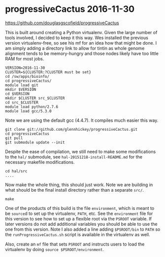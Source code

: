 progressiveCactus 2016-11-30
============================

<https://github.com/douglasgscofield/progressiveCactus>

This is built around creating a Python virtualenv.  Given the large number of
tools involved, I decided to keep it this way.  Wes installed the previous
version virtualenv-free, so see his mf for an idea how that might be done.  I
am simply adding a directory link to allow for tintin as whole genome alignment
tends to be memory-hungry and those nodes likely have too little RAM for most
jobs.

    VERSION=2016-11-30
    CLUSTER=${CLUSTER:?CLUSTER must be set}
    cd /sw/apps/bioinfo/
    cd progressiveCactus/
    module load git
    mkdir $VERSION
    cd $VERSION
    mkdir $CLUSTER src_$CLUSTER
    cd src_$CLUSTER
    module load python/2.7.6
    module load gcc/5.3.0

Note we are using the default gcc (4.4.7).  It compiles much easier this way.

    git clone git://github.com/glennhickey/progressiveCactus.git
    cd progressiveCactus
    git pull
    git submodule update --init

Despite the ease of compilation, we still need to make some modifications to
the `hal/` submodule, see `hal-20151218-install-README.md` for the necessary
makefile modifications.

    cd hal/src
    ....

Now make the whole thing, this should just work.  Note we are building in what
should be the final install directory rather than a separate `src/`.

    make

One of the products of this build is the file `environment`, which is meant to
be `source`d to set up the virtualenv, `PATH`, etc.  See the `environment` file
for this version to see how to set up a flexible root via the `PSROOT`
variable.  If later versions do not add additional variables you should be able
to use the one from this version.  Note I also added a line adding `$PSROOT/bin`
to `PATH` so the `runProgressiveCactus.sh` script is available in the virtualenv
as well.

Also, create an `mf` file that sets `PSROOT` and instructs users to load the
virtualenv by doing `source $PSROOT/environment`.


